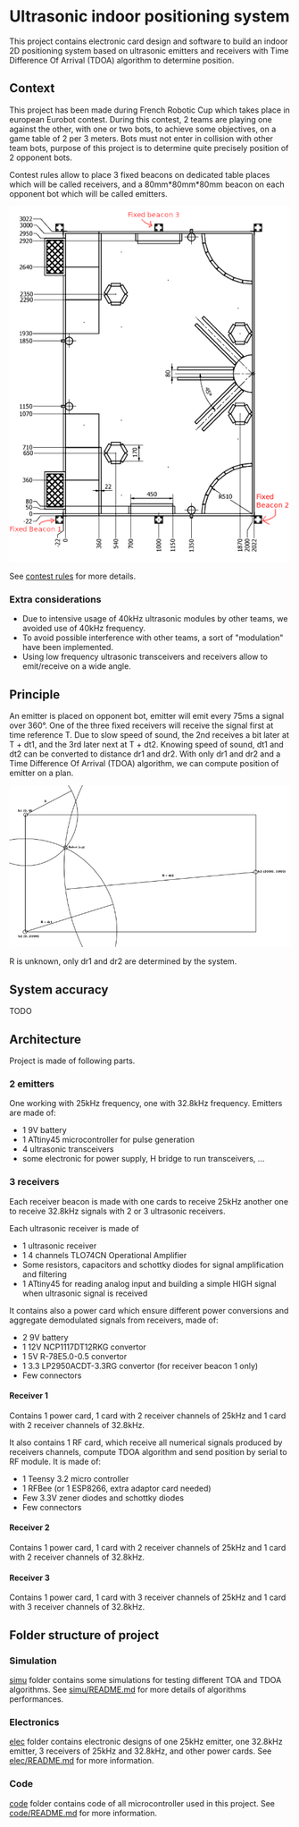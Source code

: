 # Ultrasonic indoor positioning system
This project contains electronic card design and software to build an indoor 2D positioning system based on ultrasonic 
emitters and receivers with Time Difference Of Arrival (TDOA) algorithm to determine position.

## Context
This project has been made during French Robotic Cup which takes place in european Eurobot contest. During this contest,
2 teams are playing one against the other, with one or two bots, to achieve some objectives, on a game table of 2 per 3
meters. Bots must not enter in collision with other team bots, purpose of this project is to determine quite precisely
position of 2 opponent bots.

Contest rules allow to place 3 fixed beacons on dedicated table places which will be called receivers, and a 
80mm\*80mm\*80mm beacon on each opponent bot which will be called emitters.

![Fixed beacons position](doc/fixed-beacons-position.png)

See [contest rules](doc/E2017_Rules_EN.pdf) for more details.

### Extra considerations
* Due to intensive usage of 40kHz ultrasonic modules by other teams, we avoided use of 40kHz frequency.
* To avoid possible interference with other teams, a sort of "modulation" have been implemented.
* Using low frequency ultrasonic transceivers and receivers allow to emit/receive on a wide angle.

## Principle
An emitter is placed on opponent bot, emitter will emit every 75ms a signal over 360°. One of the three fixed receivers
will receive the signal first at time reference T. Due to slow speed of sound, the 2nd receives a bit later at T + dt1,
and the 3rd later next at T + dt2. Knowing speed of sound, dt1 and dt2 can be converted to distance dr1 and dr2. With
only dr1 and dr2 and a Time Difference Of Arrival (TDOA) algorithm, we can compute position of emitter on a plan.

![multilateration](doc/multilateration.png)

R is unknown, only dr1 and dr2 are determined by the system.

## System accuracy
TODO

## Architecture
Project is made of following parts.

### 2 emitters
One working with 25kHz frequency, one with 32.8kHz frequency. Emitters are made of:
* 1 9V battery
* 1 ATtiny45 microcontroller for pulse generation
* 4 ultrasonic transceivers
* some electronic for power supply, H bridge to run transceivers, ...

### 3 receivers
Each receiver beacon is made with one cards to receive 25kHz another one to receive 32.8kHz signals with 2 or 3
ultrasonic receivers.

Each ultrasonic receiver is made of
* 1 ultrasonic receiver
* 1 4 channels TLO74CN Operational Amplifier
* Some resistors, capacitors and schottky diodes for signal amplification and filtering
* 1 ATtiny45 for reading analog input and building a simple HIGH signal when ultrasonic signal is received

It contains also a power card which ensure different power conversions and aggregate demodulated signals from receivers,
made of:
* 2 9V battery
* 1 12V NCP1117DT12RKG convertor
* 1 5V R-78E5.0-0.5 convertor
* 1 3.3 LP2950ACDT-3.3RG convertor (for receiver beacon 1 only)
* Few connectors

#### Receiver 1
Contains 1 power card, 1 card with 2 receiver channels of 25kHz and 1 card with 2 receiver channels of 32.8kHz.

It also contains 1 RF card, which receive all numerical signals produced by receivers channels, compute TDOA algorithm
and send position by serial to RF module. It is made of:
* 1 Teensy 3.2 micro controller
* 1 RFBee (or 1 ESP8266, extra adaptor card needed)
* Few 3.3V zener diodes and schottky diodes
* Few connectors

#### Receiver 2
Contains 1 power card, 1 card with 2 receiver channels of 25kHz and 1 card with 2 receiver channels of 32.8kHz.

#### Receiver 3
Contains 1 power card, 1 card with 3 receiver channels of 25kHz and 1 card with 3 receiver channels of 32.8kHz.

## Folder structure of project
### Simulation
[simu](simu) folder contains some simulations for testing different TOA and TDOA algorithms.
See [simu/README.md](simu/README.md) for more details of algorithms performances.

### Electronics
[elec](elec) folder contains electronic designs of one 25kHz emitter, one 32.8kHz emitter, 3 receivers of 25kHz and
32.8kHz, and other power cards. See [elec/README.md](elec/README.md) for more information.

### Code
[code](code) folder contains code of all microcontroller used in this project. See [code/README.md](code/README.md) for
more information.